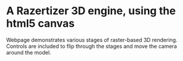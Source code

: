 # A Razertizer 3D engine, using the html5 canvas

Webpage demonstrates various stages of raster-based 3D rendering.
Controls are included to flip through the stages and move the camera around the model.
